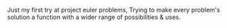 Just my first try at project euler problems, Trying to make every problem's solution a function with a wider range of possibilities & uses.

